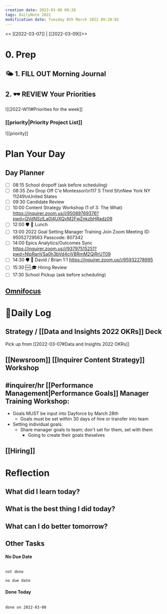 ```yaml
---
creation date: 2022-03-08 09:28
tags: DailyNote 2022
modification date: Tuesday 8th March 2022 09:28:02
---
```


<< [[2022-03-07]] | [[2022-03-09]]>>
# 0. Prep 
## 🌤 1. **FILL OUT** Morning Journal


## 2. 🕶 **REVIEW** Your Priorities
![[2022-W11#Priorities for the week]]
### [[priority|Priority Project List]] 
![[priority]]

# Plan Your Day
## Day Planner
- [ ] 08:15 School dropoff (ask before scheduling) 
- [ ] 08:35 Zev Drop Off C'e Montessori\n117 S Third St\nNew York NY 11249\nUnited States
- [ ] 09:30 Candidate Review 
- [ ] 10:00 Content Strategy Workshop (1 of 3: The What) https://inquirer.zoom.us/j/95089769376?pwd=QVdNSzlLa0l4UXQvM2FwZnkzbHRadz09
- [ ] 12:00 🛡 🍱 Lunch 
- [ ] 13:00 2022 Goal Setting Manager Training Join Zoom Meeting ID: 95052729563 Passcode: 807342
- [ ] 14:00 Epics Analytics/Outcomes Sync https://inquirer.zoom.us/j/93797515251?pwd=NlpRanVSa0h3bVd4cjVBRmM2QjRrUT09
- [ ] 14:30 🛡 🤝 David / Brian 1:1 https://inquirer.zoom.us/j/95932278995
- [ ] 15:30 🆓 🎓 Hiring Review 
- [ ] 17:30 School Pickup (ask before scheduling) 

## [Omnifocus](omnifocus:///forecast)

# 📓Daily Log

## Strategy / [[Data and Insights 2022 OKRs]] Deck
Pick up from [[2022-03-07#Data and Insights 2022 OKRs]]

## [[Newsroom]] [[Inquirer Content Strategy]] Workshop

## #inquirer/hr [[Performance Management|Performance Goals]] Manager Training Workshop:
- Goals MUST be input into Dayforce by March 28th
	- Goals must be set within 30 days of hire or transfer into team
- Setting individual goals:
	- Share manager goals to team; don't set for them, set with them
		- Going to create their goals theselves



## [[Hiring]]

# Reflection
## What did I learn today?

## What is the best thing I did today?

## What can I do better tomorrow?



## Other Tasks

#### No Due Date

```tasks

not done

no due date

```

#### Done Today

```tasks

done on 2022-03-08

```



